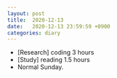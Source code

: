 ```yaml
---
layout: post
title:  2020-12-13
date:   2020-12-13 23:59:59 +0900
categories: diary
---
```


- [Research] coding 3 hours
- [Study] reading 1.5 hours
- Normal Sunday.

